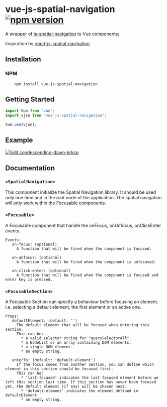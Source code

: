 # vue-js-spatial-navigation [![npm version](http://img.shields.io/npm/v/vue-js-spatial-navigation.svg?style=flat)](https://npmjs.org/package/vue-js-spatial-navigation "View this project on npm")

A wrapper of [js-spatial-navigation](https://github.com/luke-chang/js-spatial-navigation) to Vue components;

Inspiration by [
react-js-spatial-navigation](https://github.com/dead/react-js-spatial-navigation)

## Installation

### NPM

```shell
    npm install vue-js-spatial-navigation
```

## Getting Started

```javascript
import Vue from "vue";
import vjsn from "vue-js-spatial-navigation";

Vue.use(vjsn);
```

## Example

[![Edit condescending-dawn-krksp](https://codesandbox.io/static/img/play-codesandbox.svg)](https://codesandbox.io/s/condescending-dawn-krksp?fontsize=14&hidenavigation=1&theme=dark)

## Documentation

### `<SpatialNavigation>`

This component initialize the Spatial Navigation library.
It should be used only one time and in the root node of the application.
The spatial navigation will only work within the Focusable components.

### `<Focusable>`

A Focusable component that handle the onFocus, onUnfocus, onClickEnter events.

```
Events:
   on-focus: (optional)
     A function that will be fired when the component is focused.

   on-unfocus: (optional)
     A function that will be fired when the component is unfocused.

   on-click-enter: (optional)
     A function that will be fired when the component is focused and enter key is pressed.
```

### `<FocusableSection>`

A Focusable Section can specify a behaviour before focusing an element.
I.e. selecting a default element, the first element or an active one.

```
Props:
   defaultElement: (default: '')
     The default element that will be focused when entering this section.
     This can be:
       * a valid selector string for "querySelectorAll".
       * a NodeList or an array containing DOM elements.
       * a single DOM element.
       * an empty string.

   enterTo: (default: 'default-element')
     If the focus comes from another section, you can define which element in this section should be focused first.
     This can be:
       * 'last-focused' indicates the last focused element before we left this section last time. If this section has never been focused yet, the default element (if any) will be chosen next.
       * 'default-element' indicates the element defined in defaultElement.
       * an empty string.
```
